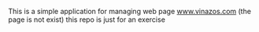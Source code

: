 This is a simple application for managing web page www.vinazos.com (the page is not exist) this repo is just for an exercise
